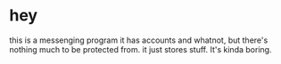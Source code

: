 # hey
this is a messenging program
it has accounts and whatnot, but there's nothing much to be protected from. it just stores stuff. It's kinda boring.